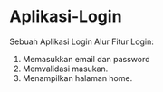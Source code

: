 # Aplikasi-Login
Sebuah Aplikasi Login
Alur Fitur Login:
1. Memasukkan email dan password
2. Memvalidasi masukan.
3. Menampilkan halaman home.
